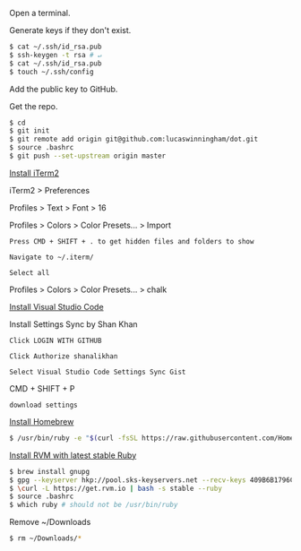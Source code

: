 Open a terminal.

Generate keys if they don't exist.

```bash
$ cat ~/.ssh/id_rsa.pub
$ ssh-keygen -t rsa # ↵
$ cat ~/.ssh/id_rsa.pub
$ touch ~/.ssh/config
```

Add the public key to GitHub.

Get the repo.

```bash
$ cd
$ git init
$ git remote add origin git@github.com:lucaswinningham/dot.git
$ source .bashrc
$ git push --set-upstream origin master
```

[Install iTerm2](https://www.iterm2.com/downloads.html)

iTerm2 > Preferences

  Profiles > Text > Font > 16

  Profiles > Colors > Color Presets... > Import

    Press CMD + SHIFT + . to get hidden files and folders to show

    Navigate to ~/.iterm/

    Select all

  Profiles > Colors > Color Presets... > chalk

[Install Visual Studio Code](https://code.visualstudio.com/download)

  Install Settings Sync by Shan Khan

    Click LOGIN WITH GITHUB

    Click Authorize shanalikhan

    Select Visual Studio Code Settings Sync Gist

  CMD + SHIFT + P

    download settings

[Install Homebrew](https://brew.sh/)

```bash
$ /usr/bin/ruby -e "$(curl -fsSL https://raw.githubusercontent.com/Homebrew/install/master/install)"
```

[Install RVM with latest stable Ruby](https://usabilityetc.com/articles/ruby-on-mac-os-x-with-rvm/)

```bash
$ brew install gnupg
$ gpg --keyserver hkp://pool.sks-keyservers.net --recv-keys 409B6B1796C275462A1703113804BB82D39DC0E3 7D2BAF1CF37B13E2069D6956105BD0E739499BDB
$ \curl -L https://get.rvm.io | bash -s stable --ruby
$ source .bashrc
$ which ruby # should not be /usr/bin/ruby
```

Remove ~/Downloads

```bash
$ rm ~/Downloads/*
```
